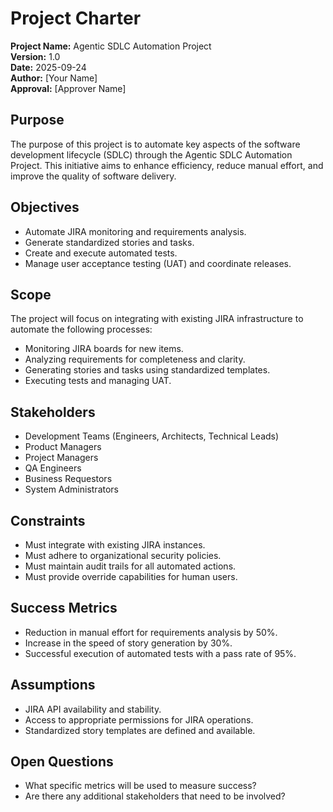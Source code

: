 # Project Charter

**Project Name:** Agentic SDLC Automation Project  
**Version:** 1.0  
**Date:** 2025-09-24  
**Author:** [Your Name]  
**Approval:** [Approver Name]  

## Purpose  
The purpose of this project is to automate key aspects of the software development lifecycle (SDLC) through the Agentic SDLC Automation Project. This initiative aims to enhance efficiency, reduce manual effort, and improve the quality of software delivery.

## Objectives  
- Automate JIRA monitoring and requirements analysis.  
- Generate standardized stories and tasks.  
- Create and execute automated tests.  
- Manage user acceptance testing (UAT) and coordinate releases.

## Scope  
The project will focus on integrating with existing JIRA infrastructure to automate the following processes:  
- Monitoring JIRA boards for new items.  
- Analyzing requirements for completeness and clarity.  
- Generating stories and tasks using standardized templates.  
- Executing tests and managing UAT.

## Stakeholders  
- Development Teams (Engineers, Architects, Technical Leads)  
- Product Managers  
- Project Managers  
- QA Engineers  
- Business Requestors  
- System Administrators

## Constraints  
- Must integrate with existing JIRA instances.  
- Must adhere to organizational security policies.  
- Must maintain audit trails for all automated actions.  
- Must provide override capabilities for human users.

## Success Metrics  
- Reduction in manual effort for requirements analysis by 50%.  
- Increase in the speed of story generation by 30%.  
- Successful execution of automated tests with a pass rate of 95%.

## Assumptions  
- JIRA API availability and stability.  
- Access to appropriate permissions for JIRA operations.  
- Standardized story templates are defined and available.

## Open Questions  
- What specific metrics will be used to measure success?  
- Are there any additional stakeholders that need to be involved?